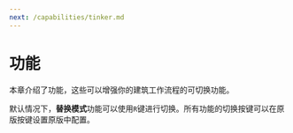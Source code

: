 ```yaml
---
next: /capabilities/tinker.md
---
```


# 功能

本章介绍了功能，这些可以增强你的建筑工作流程的可切换功能。

默认情况下，**替换模式**功能可以使用`R`键进行切换。所有功能的切换按键可以在原版按键设置原版中配置。